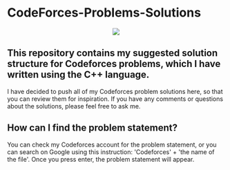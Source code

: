 #  CodeForces-Problems-Solutions
<div align="center">
<a href="https://www.linkedin.com/in/mouad-kabouri-043741221/">
  <img src ="https://img.shields.io/badge/Codeforces-1F8ACB?style=for-the-badge&logo=Codeforces&logoColor=yellow&color=red"/>
</a>
</div>

## This repository contains my suggested solution structure for Codeforces problems, which I have written using the C++ language.

I have decided to push all of my Codeforces problem solutions here, so that you can review them for inspiration. If you have any comments or questions about the solutions, please feel free to ask me.

## How can I find the problem statement?

You can check my Codeforces account for the problem statement, or you can search on Google using this instruction: 'Codeforces' + 'the name of the file'. Once you press enter, the problem statement will appear.

